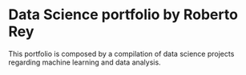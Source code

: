 # Data Science portfolio by Roberto Rey
This portfolio is composed by a compilation of data science projects regarding machine learning and data analysis. 
